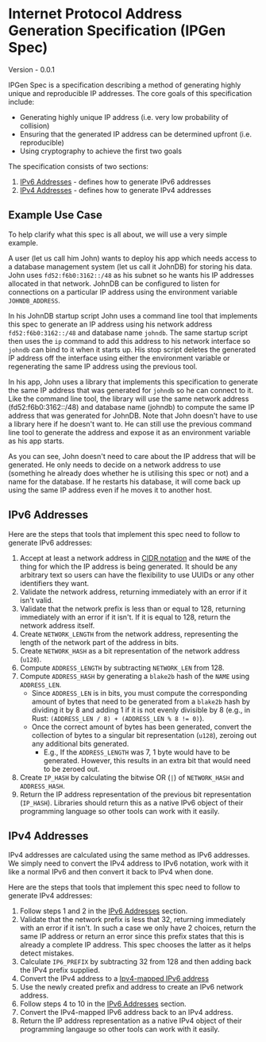 # Internet Protocol Address Generation Specification (IPGen Spec)

Version - 0.0.1

IPGen Spec is a specification describing a method of generating highly unique and reproducible IP addresses.
The core goals of this specification include:

* Generating highly unique IP address (i.e. very low probability of collision)
* Ensuring that the generated IP address can be determined upfront (i.e. reproducible)
* Using cryptography to achieve the first two goals

The specification consists of two sections:

1. [IPv6 Addresses](#ipv6-addresses) - defines how to generate IPv6 addresses
2. [IPv4 Addresses](#ipv4-addresses) - defines how to generate IPv4 addresses

## Example Use Case

To help clarify what this spec is all about, we will use a very simple example.

A user (let us call him John) wants to deploy his app which needs access to a database management system (let us call it JohnDB) for storing his data. John uses `fd52:f6b0:3162::/48` as his subnet so he wants his IP addresses allocated in that network. JohnDB can be configured to listen for connections on a particular IP address using the environment variable `JOHNDB_ADDRESS`.

In his JohnDB startup script John uses a command line tool that implements this spec to generate an IP address using his network address `fd52:f6b0:3162::/48` and database name `johndb`. The same startup script then uses the `ip` command to add this address to his network interface so `johndb` can bind to it when it starts up. His stop script deletes the generated IP address off the interface using either the environment variable or regenerating the same IP address using the previous tool.

In his app, John uses a library that implements this specification to generate the same IP address that was generated for `johndb` so he can connect to it. Like the command line tool, the library will use the same network address (fd52:f6b0:3162::/48) and database name (johndb) to compute the same IP address that was generated for JohnDB. Note that John doesn't have to use a library here if he doesn't want to. He can still use the previous command line tool to generate the address and expose it as an environment variable as his app starts.

As you can see, John doesn't need to care about the IP address that will be generated. He only needs to decide on a network address to use (something he already does whether he is utilising this spec or not) and a name for the database. If he restarts his database, it will come back up using the same IP address even if he moves it to another host.

## IPv6 Addresses

Here are the steps that tools that implement this spec need to follow to generate IPv6 addresses:

1. Accept at least a network address in [CIDR notation] and the `NAME` of the thing for which the IP address is being generated. It should be any arbitrary text so users can have the flexibility to use UUIDs or any other identifiers they want.
2. Validate the network address, returning immediately with an error if it isn't valid.
3. Validate that the network prefix is less than or equal to 128, returning immediately with an error if it isn't. If it is equal to 128, return the network address itself.
4. Create `NETWORK_LENGTH` from the network address, representing the length of the network part of the address in bits.
5. Create `NETWORK_HASH` as a bit representation of the network address (`u128`).
6. Compute `ADDRESS_LENGTH` by subtracting `NETWORK_LEN` from 128.
7. Compute `ADDRESS_HASH` by generating a `blake2b` hash of the `NAME` using
   `ADDRESS_LEN`.
   - Since `ADDRESS_LEN` is in bits, you must compute the corresponding amount
   of bytes that need to be generated from a `blake2b` hash by dividing it by 8
   and adding 1 if it is not evenly divisible by 8 (e.g., in Rust: `(ADDRESS_LEN / 8) + (ADDRESS_LEN % 8 != 0)`).
   - Once the correct amount of bytes has been generated, convert the
   collection of bytes to a singular bit representation (`u128`), zeroing out
   any additional bits generated.
       - E.g., If the `ADDRESS_LENGTH` was 7, 1 byte would have to be generated.
       However, this results in an extra bit that would need to be zeroed out.
8. Create `IP_HASH` by calculating the bitwise OR (`|`) of `NETWORK_HASH` and
   `ADDRESS_HASH`.
9. Return the IP address representation of the previous bit representation
   (`IP_HASH`). Libraries should return this as a native IPv6 object of their
   programming language so other tools can work with it easily.

## IPv4 Addresses

IPv4 addresses are calculated using the same method as IPv6 addresses. We simply need to convert the IPv4 address to IPv6 notation, work with it like a normal IPv6 and then convert it back to IPv4 when done.

Here are the steps that tools that implement this spec need to follow to generate IPv4 addresses:

1. Follow steps 1 and 2 in the [IPv6 Addresses](#ipv6-addresses) section.
2. Validate that the network prefix is less that 32, returning immediately with an error if it isn't. In such a case we only have 2 choices, return the same IP address or return an error since this prefix states that this is already a complete IP address. This spec chooses the latter as it helps detect mistakes.
3. Calculate `IP6_PREFIX` by subtracting 32 from 128 and then adding back the IPv4 prefix supplied.
4. Convert the IPv4 address to a [Ipv4-mapped IPv6 address](https://en.wikipedia.org/wiki/IPv6#IPv4-mapped_IPv6_addresses)
5. Use the newly created prefix and address to create an IPv6 network address.
5. Follow steps 4 to 10 in the [IPv6 Addresses](#ipv6-addresses) section.
6. Convert the IPv4-mapped IPv6 address back to an IPv4 address.
7. Return the IP address representation as a native IPv4 object of their
   programming langauge so other tools can work with it easily.

[CIDR notation]: https://en.wikipedia.org/wiki/Classless_Inter-Domain_Routing#CIDR_notation
